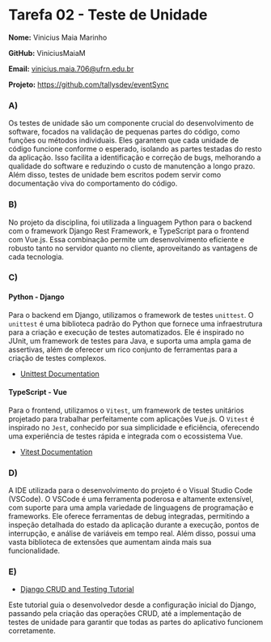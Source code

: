 # Tarefa 02 - Teste de Unidade

**Nome:** Vinicius Maia Marinho

**GitHub:**  ViniciusMaiaM

**Email:** vinicius.maia.706@ufrn.edu.br

**Projeto:** https://github.com/tallysdev/eventSync

### A)

Os testes de unidade são um componente crucial do desenvolvimento de software, focados na validação de pequenas partes do código, como funções ou métodos individuais. Eles garantem que cada unidade de código funcione conforme o esperado, isolando as partes testadas do resto da aplicação. Isso facilita a identificação e correção de bugs, melhorando a qualidade do software e reduzindo o custo de manutenção a longo prazo. Além disso, testes de unidade bem escritos podem servir como documentação viva do comportamento do código.

### B)
No projeto da disciplina, foi utilizada a linguagem Python para o backend com o framework Django Rest Framework, e TypeScript para o frontend com Vue.js. Essa combinação permite um desenvolvimento eficiente e robusto tanto no servidor quanto no cliente, aproveitando as vantagens de cada tecnologia.

### C)
#### Python - Django
Para o backend em Django, utilizamos o framework de testes `unittest`. O `unittest` é uma biblioteca padrão do Python que fornece uma infraestrutura para a criação e execução de testes automatizados. Ele é inspirado no JUnit, um framework de testes para Java, e suporta uma ampla gama de assertivas, além de oferecer um rico conjunto de ferramentas para a criação de testes complexos.

- [Unittest Documentation](https://docs.python.org/3/library/unittest.html)

#### TypeScript - Vue

Para o frontend, utilizamos o `Vitest`, um framework de testes unitários projetado para trabalhar perfeitamente com aplicações Vue.js. O `Vitest` é inspirado no `Jest`, conhecido por sua simplicidade e eficiência, oferecendo uma experiência de testes rápida e integrada com o ecossistema Vue.

- [Vitest Documentation](https://vitest.dev/)

### D)

A IDE utilizada para o desenvolvimento do projeto é o Visual Studio Code (VSCode). O VSCode é uma ferramenta poderosa e altamente extensível, com suporte para uma ampla variedade de linguagens de programação e frameworks. Ele oferece ferramentas de debug integradas, permitindo a inspeção detalhada do estado da aplicação durante a execução, pontos de interrupção, e análise de variáveis em tempo real. Além disso, possui uma vasta biblioteca de extensões que aumentam ainda mais sua funcionalidade.

### E)

- [Django CRUD and Testing Tutorial]( https://developer.mozilla.org/pt-BR/docs/Learn/Server-side/Django/Testing)

Este tutorial guia o desenvolvedor desde a configuração inicial do Django, passando pela criação das operações CRUD, até a implementação de testes de unidade para garantir que todas as partes do aplicativo funcionem corretamente.
